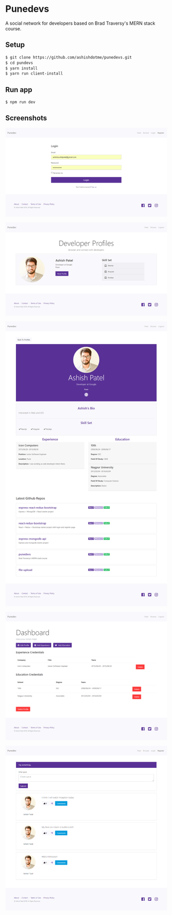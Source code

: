 # Punedevs

A social network for developers based on Brad Traversy's MERN stack course.

## Setup

```bash
$ git clone https://github.com/ashishdotme/punedevs.git
$ cd pundevs
$ yarn install
$ yarn run client-install
```

## Run app

```bash
$ npm run dev
```

## Screenshots

![Punedevs](screenshots/05.png)

![Punedevs](screenshots/01.png)

![Punedevs](screenshots/02.png)

![Punedevs](screenshots/03.png)

![Punedevs](screenshots/04.png)
